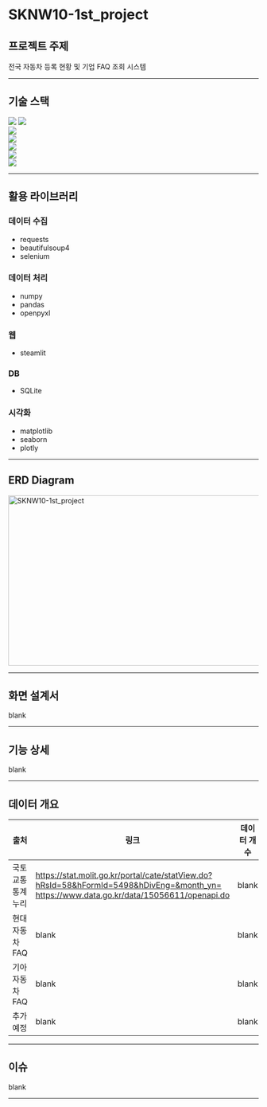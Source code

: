 # SKNW10-1st_project
## 프로젝트 주제
전국 자동차 등록 현황 및 기업 FAQ 조회 시스템

---
## 기술 스택  
<img src="https://img.shields.io/badge/figma-F24E1E?style=for-the-badge&logo=figma&logoColor=white"> <img src="https://img.shields.io/badge/diagramsdotnet-F08705?style=for-the-badge&logo=diagramsdotnet&logoColor=white">    
<img src="https://img.shields.io/badge/streamlit-FF4B4B?style=for-the-badge&logo=streamlit&logoColor=white">  
<img src="https://img.shields.io/badge/sqlite-003B57?style=for-the-badge&logo=sqlite&logoColor=white">  
<img src="https://img.shields.io/badge/python-3776AB?style=for-the-badge&logo=python&logoColor=white">  
<img src="https://img.shields.io/badge/github-181717?style=for-the-badge&logo=github&logoColor=white">  
<img src="https://img.shields.io/badge/cursor-181717?style=for-the-badge&logo=cursor&logoColor=white">  

---
## 활용 라이브러리
### 데이터 수집
- requests
- beautifulsoup4
- selenium

### 데이터 처리
- numpy
- pandas
- openpyxl

### 웹
- steamlit

### DB
- SQLite

### 시각화
- matplotlib
- seaborn
- plotly

---
## ERD Diagram
<img width="650" height="342" alt="SKNW10-1st_project" src="https://github.com/user-attachments/assets/287d3f79-051f-483e-9e59-13f1f6f439ea" />

---
## 화면 설계서
blank

---
## 기능 상세
blank

---
## 데이터 개요
| 출처 | 링크 | 데이터 개수 | 구성 |
|---|---|---|---|
| 국토교통 통계누리 | https://stat.molit.go.kr/portal/cate/statView.do?hRsId=58&hFormId=5498&hDivEng=&month_yn=  https://www.data.go.kr/data/15056611/openapi.do| blank | blank |
| 현대자동차 FAQ | blank | blank | blank |
| 기아자동차 FAQ | blank | blank | blank |
| 추가 예정 | blank | blank | blank |

---
## 이슈
blank

---
